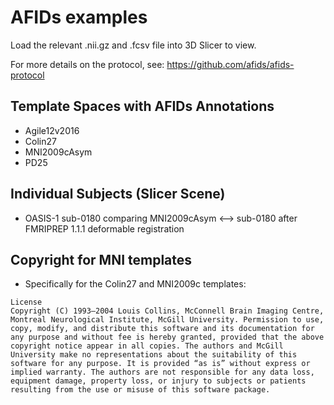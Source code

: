 # AFIDs examples

Load the relevant .nii.gz and .fcsv file into 3D Slicer to view.

For more details on the protocol, see: https://github.com/afids/afids-protocol

## Template Spaces with AFIDs Annotations

* Agile12v2016
* Colin27
* MNI2009cAsym
* PD25

## Individual Subjects (Slicer Scene)

* OASIS-1 sub-0180 comparing MNI2009cAsym <--> sub-0180 after FMRIPREP 1.1.1 deformable registration

## Copyright for MNI templates

* Specifically for the Colin27 and MNI2009c templates:
```
License
Copyright (C) 1993–2004 Louis Collins, McConnell Brain Imaging Centre, Montreal Neurological Institute, McGill University. Permission to use, copy, modify, and distribute this software and its documentation for any purpose and without fee is hereby granted, provided that the above copyright notice appear in all copies. The authors and McGill University make no representations about the suitability of this software for any purpose. It is provided “as is” without express or implied warranty. The authors are not responsible for any data loss, equipment damage, property loss, or injury to subjects or patients resulting from the use or misuse of this software package.
```

